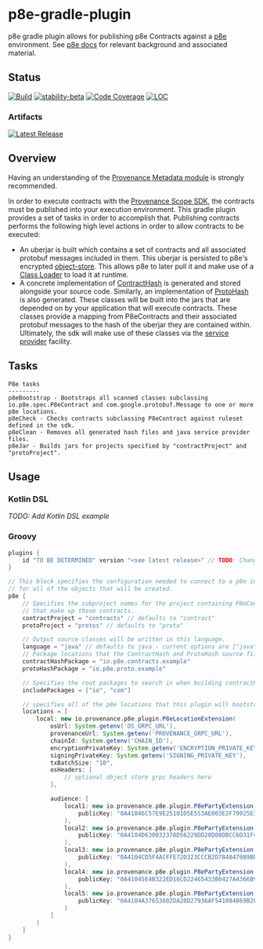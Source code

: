 # p8e-gradle-plugin

p8e gradle plugin allows for publishing p8e Contracts against a [p8e](https://github.com/provenance-io/p8e) environment. See [p8e docs](https://docs.provenance.io/p8e/overview) for relevant background and associated material.

## Status
[![Build][build-badge]][build-workflow]
[![stability-beta][stability-badge]][stability-info]
[![Code Coverage][code-coverage-badge]][code-coverage-report]
[![LOC][loc-badge]][loc-url]

### Artifacts
[![Latest Release][release-badge]][release-latest]

[build-badge]: https://img.shields.io/github/actions/workflow/status/FigureTechnologies/p8e-gradle-plugin/build.yml?branch=main&style=for-the-badge
[build-workflow]: https://github.com/FigureTechnologies/p8e-gradle-plugin/actions/workflows/build.yml
[stability-badge]: https://img.shields.io/badge/stability-pre--release-48c9b0.svg?style=for-the-badge
[stability-info]: https://github.com/mkenney/software-guides/blob/master/STABILITY-BADGES.md#release-candidate
[code-coverage-badge]: https://img.shields.io/codecov/c/gh/FigureTechnologies/p8e-gradle-plugin/main?label=Codecov&style=for-the-badge
[code-coverage-report]: https://app.codecov.io/gh/FigureTechnologies/p8e-gradle-plugin
[release-badge]: https://img.shields.io/github/v/tag/FigureTechnologies/p8e-gradle-plugin.svg?sort=semver&style=for-the-badge
[release-latest]: https://github.com/FigureTechnologies/p8e-gradle-plugin/releases/latest
[plugin-publication-badge]: TODO
[plugin-publication-url]: TODO
[license-badge]: https://img.shields.io/github/license/FigureTechnologies/p8e-gradle-plugin.svg?style=for-the-badge
[license-url]: https://github.com/FigureTechnologies/p8e-gradle-plugin/blob/main/LICENSE
[loc-badge]: https://tokei.rs/b1/github/FigureTechnologies/p8e-gradle-plugin?style=for-the-badge
[loc-url]: https://github.com/FigureTechnologies/p8e-gradle-plugin

## Overview

Having an understanding of the [Provenance Metadata module](https://docs.provenance.io/modules/metadata-module) is strongly recommended.

In order to execute contracts with the [Provenance Scope SDK](https://github.com/provenance-io/p8e-scope-sdk), the contracts must be published into
your execution environment. This gradle plugin provides a set of tasks in order to accomplish that. Publishing contracts performs the following
high level actions in order to allow contracts to be executed:

- An uberjar is built which contains a set of contracts and all associated protobuf messages included in them. This uberjar is persisted to
p8e's encrypted [object-store](https://github.com/provenance-io/object-store). This allows p8e to later pull it and make use of a
[Class Loader](https://docs.oracle.com/javase/7/docs/api/java/lang/ClassLoader.html) to load it at runtime.
- A concrete implementation of [ContractHash](https://github.com/provenance-io/p8e-scope-sdk/blob/main/contract-base/src/main/kotlin/io/provenance/scope/contract/contracts/ContractHash.kt)
is generated and stored alongside your source code. Similarly, an implementation of
[ProtoHash](https://github.com/provenance-io/p8e-scope-sdk/blob/main/contract-proto/src/main/kotlin/io/provenance/scope/contract/proto/ProtoHash.kt)
is also generated. These classes will be built into the jars that are depended on by your application that will
execute contracts. These classes provide a mapping from P8eContracts and their associated protobuf messages to the hash of the
uberjar they are contained within. Ultimately, the sdk will make use of these classes via the
[service provider](https://docs.oracle.com/javase/8/docs/api/java/util/ServiceLoader.html) facility.

## Tasks

```text
P8e tasks
---------
p8eBootstrap - Bootstraps all scanned classes subclassing io.p8e.spec.P8eContract and com.google.protobuf.Message to one or more p8e locations.
p8eCheck - Checks contracts subclassing P8eContract against ruleset defined in the sdk.
p8eClean - Removes all generated hash files and java service provider files.
p8eJar - Builds jars for projects specified by "contractProject" and "protoProject".
```

## Usage

### Kotlin DSL

_TODO: Add Kotlin DSL example_

### Groovy

```groovy
plugins {
    id "TO BE DETERMINED" version "<see latest release>" // TODO: Change ID
}

// This block specifies the configuration needed to connect to a p8e instance as well as the audience list
// for all of the objects that will be created.
p8e {
    // Specifies the subproject names for the project containing P8eContract subclasses, and the associated protobuf messages
    // that make up those contracts.
    contractProject = "contracts" // defaults to "contract"
    protoProject = "protos" // defaults to "proto"

    // Output source classes will be written in this language.
    language = "java" // defaults to java - current options are ["java", "kt"]
    // Package locations that the ContractHash and ProtoHash source files will be written to.
    contractHashPackage = "io.p8e.contracts.example"
    protoHashPackage = "io.p8e.proto.example"

    // Specifies the root packages to search in when building contractHash and protoHash classes. Defaults to ["io", "com"]
    includePackages = ["io", "com"]

    // specifies all of the p8e locations that this plugin will bootstrap to.
    locations = [
        local: new io.provenance.p8e.plugin.P8eLocationExtension(
            osUrl: System.getenv('OS_GRPC_URL'),
            provenanceUrl: System.getenv('PROVENANCE_GRPC_URL'),
            chainId: System.getenv('CHAIN_ID'),
            encryptionPrivateKey: System.getenv('ENCRYPTION_PRIVATE_KEY'),
            signingPrivateKey: System.getenv('SIGNING_PRIVATE_KEY'),
            txBatchSize: "10",
            osHeaders: [
                // optional object store grpc headers here
            ],

            audience: [
                local1: new io.provenance.p8e.plugin.P8ePartyExtension(
                    publicKey: "0A41046C57E9E25101D5E553AE003E2F79025E389B51495607C796B4E95C0A94001FBC24D84CD0780819612529B803E8AD0A397F474C965D957D33DD64E642B756FBC4"
                ),
                local2: new io.provenance.p8e.plugin.P8ePartyExtension(
                    publicKey: "0A4104D630032378D56229DD20D08DBCC6D31F44A07D98175966F5D32CD2189FD748831FCB49266124362E56CC1FAF2AA0D3F362BF84CACBC1C0C74945041EB7327D54"
                ),
                local3: new io.provenance.p8e.plugin.P8ePartyExtension(
                    publicKey: "0A4104CD5F4ACFFE72D323CCCB2D784847089BBD80EC6D4F68608773E55B3FEADC812E4E2D7C4C647C8C30352141D2926130D10DFC28ACA5CA8A33B7BD7A09C77072CE"
                ),
                local4: new io.provenance.p8e.plugin.P8ePartyExtension(
                    publicKey: "0A41045E4B322ED16CD22465433B0427A4366B9695D7E15DD798526F703035848ACC8D2D002C1F25190454C9B61AB7B243E31E83BA2B48B8A4441F922A08AC3D0A3268"
                ),
                local5: new io.provenance.p8e.plugin.P8ePartyExtension(
                    publicKey: "0A4104A37653602DA20D27936AF541084869B2F751953CB0F0D25D320788EDA54FB4BC9FB96A281BFFD97E64B749D78C85871A8E14AFD48048537E45E16F3D2FDDB44B"
                )
            ]
        )
    ]
}
```

